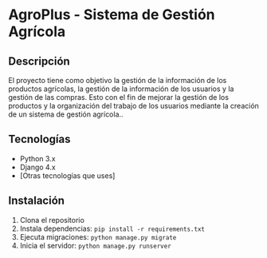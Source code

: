 # AgroPlus - Sistema de Gestión Agrícola

## Descripción
El proyecto tiene como objetivo la gestión de la información de los productos agrícolas, la gestión de la información de los usuarios y la gestión de las compras. Esto con el fin de mejorar la gestión de los productos y la organización del trabajo de los usuarios mediante la creación de un sistema de gestión agrícola..

## Tecnologías
- Python 3.x
- Django 4.x
- [Otras tecnologías que uses]

## Instalación
1. Clona el repositorio
2. Instala dependencias: `pip install -r requirements.txt`
3. Ejecuta migraciones: `python manage.py migrate`
4. Inicia el servidor: `python manage.py runserver`

